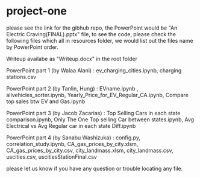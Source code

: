 # project-one
please see the link for the gibhub repo, the PowerPoint would be "An Electric Craving(FINAL).pptx" file, to see the code, please check the following files which all in resources folder, we would list out the files name by PowerPoint order.

Writeup availabe as "Writeup.docx" in the root folder

PowerPoint part 1 (by Walaa Alani) : ev_charging_cities.ipynb, charging stations.csv

PowerPoint part 2 (by Tanlin, Hung) : EVname.ipynb , allvehicles_sorter.ipynb, Yearly_Price_for_EV_Regular_CA.ipynb, Compare top sales btw EV and Gas.ipynb

PowerPoint part 3 (by Jacob Zacarias) : Top Selling Cars in each state comparison.ipynb, Only The One Top selling Car between states.ipynb, Avg Electrical vs Avg Regular car in each state Diff.ipynb 

PowerPoint part 4 (by Sanabu Washizuka) :  config.py, correlation_study.ipynb, CA_gas_prices_by_city.xlsm, CA_gas_prices_by_city.csv, city_landmass.xlsm, city_landmass.csv, uscities.csv, uscitiesStationFinal.csv

please let us know if you have any question or trouble locating any file.
